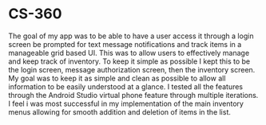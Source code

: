 # CS-360
The goal of my app was to be able to have a user access it through a login screen be prompted for text message notifications and track items in a manageable grid based UI.
This was to allow users to effectively manage and keep track of inventory.
To keep it simple as possible I kept this to be the login screen, message authorization screen, then the inventory screen.
My goal was to keep it as simple and clean as possible to allow all information to be easily understood at a glance.
I tested all the features through the Android Studio virtual phone feature through multiple iterations.
I feel i was most successful in my implementation of the main inventory menus allowing for smooth addition and deletion of items in the list.
